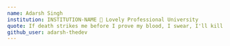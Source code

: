 ```yaml
---
name: Adarsh Singh
institution: INSTITUTION-NAME 🚩 Lovely Professional University
quote: If death strikes me before I prove my blood, I swear, I'll kill death.
github_user: adarsh-thedev
---
```

